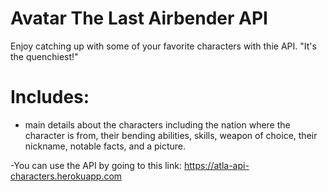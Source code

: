 # Avatar The Last Airbender API
Enjoy catching up with some of your favorite characters with thie API. "It's the quenchiest!"

# Includes:
- main details about the characters including the nation where the character is from, their bending abilities, skills, weapon of choice, their nickname, notable facts, and a picture.

-You can use the API by going to this link:
https://atla-api-characters.herokuapp.com